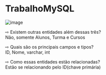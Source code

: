 # TrabalhoMySQL

![image](https://user-images.githubusercontent.com/56053290/211949284-937f640d-e5a8-4061-832a-c874ade42cd3.png)


⇨ Existem outras entidades além dessas três?<br>
Não, somente Alunos, Turma e Cursos

⇨ Quais são os principais campos e tipos?<br>
ID, Nome, varchar, int

⇨ Como essas entidades estão relacionadas?<br>
Estão se relacionando pelo ID(chave primária)
